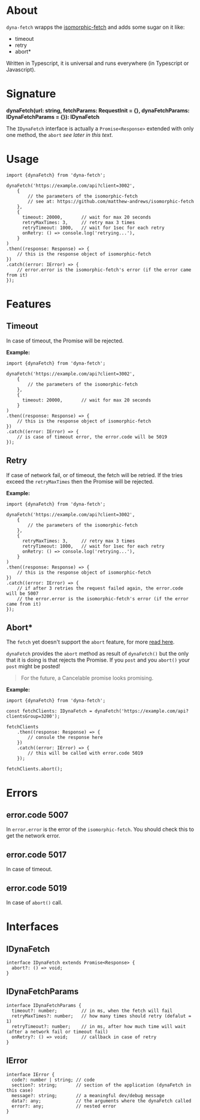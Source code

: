 # About

`dyna-fetch` wrapps the [isomorphic-fetch](https://github.com/matthew-andrews/isomorphic-fetch) and adds some sugar on it like:

- timeout
- retry
- abort*

Written in Typescript, it is universal and runs everywhere (in Typescript or Javascript).

# Signature

**dynaFetch(url: string, fetchParams: RequestInit = {}, dynaFetchParams: IDynaFetchParams = {}): IDynaFetch**

The `IDynaFetch` interface is actually a `Promise<Response>` extended with only one method, the `abort` _see later in this text_.

# Usage
```
import {dynaFetch} from 'dyna-fetch';

dynaFetch('https://example.com/api?client=3002', 
	{
		// the parameters of the isomorphic-fetch
		// see at: https://github.com/matthew-andrews/isomorphic-fetch
	}, 
	{
	  timeout: 20000,		// wait for max 20 seconds
	  retryMaxTimes: 3,		// retry max 3 times
	  retryTimeout: 1000,	// wait for 1sec for each retry
	  onRetry: () => console.log('retrying...'),
	}
)
.then((response: Response) => {
	// this is the response object of isomorphic-fetch
})
.catch((error: IError) => {
	// error.error is the isomorphic-fetch's error (if the error came from it)
});

```

# Features

## Timeout

In case of timeout, the Promise will be rejected.

**Example:**

```
import {dynaFetch} from 'dyna-fetch';

dynaFetch('https://example.com/api?client=3002', 
	{
		// the parameters of the isomorphic-fetch
	}, 
	{
	  timeout: 20000,		// wait for max 20 seconds
	}
)
.then((response: Response) => {
	// this is the response object of isomorphic-fetch
})
.catch((error: IError) => {
	// is case of timeout error, the error.code will be 5019
});
```

## Retry

If case of network fail, or of timeout, the fetch will be retried. If the tries exceed the `retryMaxTimes` then the Promise will be rejected.

**Example:**

```
import {dynaFetch} from 'dyna-fetch';

dynaFetch('https://example.com/api?client=3002', 
	{
		// the parameters of the isomorphic-fetch
	}, 
	{
	  retryMaxTimes: 3,		// retry max 3 times
	  retryTimeout: 1000,	// wait for 1sec for each retry
	  onRetry: () => console.log('retrying...'),
	}
)
.then((response: Response) => {
	// this is the response object of isomorphic-fetch
})
.catch((error: IError) => {
	// if after 3 retries the request failed again, the error.code will be 5007
	// the error.error is the isomorphic-fetch's error (if the error came from it)
});

```

## Abort*

The `fetch` yet doesn't support the `abort` feature, for more [read here](https://github.com/whatwg/fetch/issues/27).

`dynaFetch` provides the `abort` method as result of `dynaFetch()` but the only that it is doing is that rejects the Promise. If you `post` and you `abort()` your `post` might be posted! 

> For the future, a Cancelable promise looks promising.

**Example:**

```
import {dynaFetch} from 'dyna-fetch';

const fetchClients: IDynaFetch = dynaFetch('https://example.com/api?clientsGroup=3200');

fetchClients
	.then((response: Response) => {
		// consule the response here
	})
	.catch((error: IError) => {
		// this will be called with error.code 5019
	});
  
fetchClients.abort();
```

# Errors

## error.code 5007

In `error.error` is the error of the `isomorphic-fetch`. You should check this to get the network error.

## error.code 5017

In case of timeout.

## error.code 5019

In case of `abort()` call.

# Interfaces

## IDynaFetch

```
interface IDynaFetch extends Promise<Response> {
  abort?: () => void;
}
```

## IDynaFetchParams
```
interface IDynaFetchParams {
  timeout?: number;         // in ms, when the fetch will fail
  retryMaxTimes?: number;	// how many times should retry (defalut = 1)
  retryTimeout?: number;    // in ms, after how much time will wait (after a network fail or timeout fail)
  onRetry?: () => void;		// callback in case of retry
}
```

## IError

```
interface IError {
  code?: number | string; // code
  section?: string;       // section of the application (dynaFetch in this case)
  message?: string;       // a meaningful dev/debug message
  data?: any;             // the arguments where the dynaFetch called
  error?: any;            // nested error
}
```
